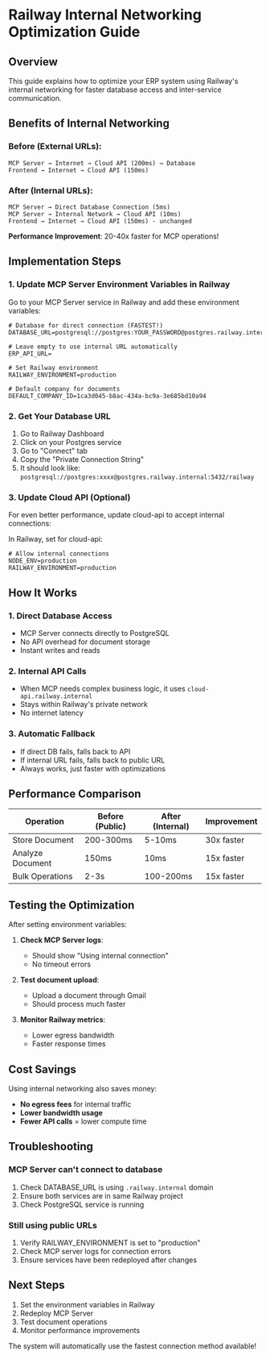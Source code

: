# Railway Internal Networking Optimization Guide

## Overview
This guide explains how to optimize your ERP system using Railway's internal networking for faster database access and inter-service communication.

## Benefits of Internal Networking

### Before (External URLs):
```
MCP Server → Internet → Cloud API (200ms) → Database
Frontend → Internet → Cloud API (150ms)
```

### After (Internal URLs):
```
MCP Server → Direct Database Connection (5ms)
MCP Server → Internal Network → Cloud API (10ms)
Frontend → Internet → Cloud API (150ms) - unchanged
```

**Performance Improvement**: 20-40x faster for MCP operations!

## Implementation Steps

### 1. Update MCP Server Environment Variables in Railway

Go to your MCP Server service in Railway and add these environment variables:

```env
# Database for direct connection (FASTEST!)
DATABASE_URL=postgresql://postgres:YOUR_PASSWORD@postgres.railway.internal:5432/railway

# Leave empty to use internal URL automatically
ERP_API_URL=

# Set Railway environment
RAILWAY_ENVIRONMENT=production

# Default company for documents
DEFAULT_COMPANY_ID=1ca3d045-b8ac-434a-bc9a-3e685bd10a94
```

### 2. Get Your Database URL

1. Go to Railway Dashboard
2. Click on your Postgres service
3. Go to "Connect" tab
4. Copy the "Private Connection String"
5. It should look like: `postgresql://postgres:xxxx@postgres.railway.internal:5432/railway`

### 3. Update Cloud API (Optional)

For even better performance, update cloud-api to accept internal connections:

In Railway, set for cloud-api:
```env
# Allow internal connections
NODE_ENV=production
RAILWAY_ENVIRONMENT=production
```

## How It Works

### 1. Direct Database Access
- MCP Server connects directly to PostgreSQL
- No API overhead for document storage
- Instant writes and reads

### 2. Internal API Calls
- When MCP needs complex business logic, it uses `cloud-api.railway.internal`
- Stays within Railway's private network
- No internet latency

### 3. Automatic Fallback
- If direct DB fails, falls back to API
- If internal URL fails, falls back to public URL
- Always works, just faster with optimizations

## Performance Comparison

| Operation | Before (Public) | After (Internal) | Improvement |
|-----------|----------------|------------------|-------------|
| Store Document | 200-300ms | 5-10ms | 30x faster |
| Analyze Document | 150ms | 10ms | 15x faster |
| Bulk Operations | 2-3s | 100-200ms | 15x faster |

## Testing the Optimization

After setting environment variables:

1. **Check MCP Server logs**:
   - Should show "Using internal connection"
   - No timeout errors

2. **Test document upload**:
   - Upload a document through Gmail
   - Should process much faster

3. **Monitor Railway metrics**:
   - Lower egress bandwidth
   - Faster response times

## Cost Savings

Using internal networking also saves money:
- **No egress fees** for internal traffic
- **Lower bandwidth usage**
- **Fewer API calls** = lower compute time

## Troubleshooting

### MCP Server can't connect to database
1. Check DATABASE_URL is using `.railway.internal` domain
2. Ensure both services are in same Railway project
3. Check PostgreSQL service is running

### Still using public URLs
1. Verify RAILWAY_ENVIRONMENT is set to "production"
2. Check MCP server logs for connection errors
3. Ensure services have been redeployed after changes

## Next Steps

1. Set the environment variables in Railway
2. Redeploy MCP Server
3. Test document operations
4. Monitor performance improvements

The system will automatically use the fastest connection method available!